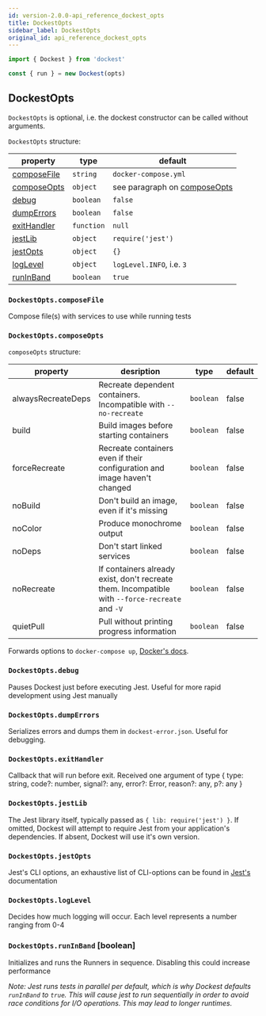 ```yaml
---
id: version-2.0.0-api_reference_dockest_opts
title: DockestOpts
sidebar_label: DockestOpts
original_id: api_reference_dockest_opts
---
```


```ts
import { Dockest } from 'dockest'

const { run } = new Dockest(opts)
```

## DockestOpts

`DockestOpts` is optional, i.e. the dockest constructor can be called without arguments.

`DockestOpts` structure:

| property                               | type       | default                                                 |
| -------------------------------------- | ---------- | ------------------------------------------------------- |
| [composeFile](#dockestoptscomposefile) | `string`   | `docker-compose.yml`                                    |
| [composeOpts](#dockestoptscomposeopts) | `object`   | see paragraph on [composeOpts](#dockestoptscomposeopts) |
| [debug](#dockestoptsdebug)             | `boolean`  | `false`                                                 |
| [dumpErrors](#dockestoptsdumperrors)   | `boolean`  | `false`                                                 |
| [exitHandler](#dockestoptsexitHandler) | `function` | `null`                                                  |
| [jestLib](#dockestoptsjestLib)         | `object`   | `require('jest')`                                       |
| [jestOpts](#dockestoptsjestOpts)       | `object`   | `{}`                                                    |
| [logLevel](#dockestoptslogLevel)       | `object`   | `logLevel.INFO`, i.e. `3`                               |
| [runInBand](#dockestoptsrunInBand)     | `boolean`  | `true`                                                  |

### `DockestOpts.composeFile`

Compose file(s) with services to use while running tests

### `DockestOpts.composeOpts`

`composeOpts` structure:

| property           | desription                                                                                      | type      | default |
| ------------------ | ----------------------------------------------------------------------------------------------- | --------- | ------- |
| alwaysRecreateDeps | Recreate dependent containers. Incompatible with `--no-recreate`                                | `boolean` | false   |
| build              | Build images before starting containers                                                         | `boolean` | false   |
| forceRecreate      | Recreate containers even if their configuration and image haven't changed                       | `boolean` | false   |
| noBuild            | Don't build an image, even if it's missing                                                      | `boolean` | false   |
| noColor            | Produce monochrome output                                                                       | `boolean` | false   |
| noDeps             | Don't start linked services                                                                     | `boolean` | false   |
| noRecreate         | If containers already exist, don't recreate them. Incompatible with `--force-recreate` and `-V` | `boolean` | false   |
| quietPull          | Pull without printing progress information                                                      | `boolean` | false   |

Forwards options to `docker-compose up`, [Docker's docs](https://docs.docker.com/compose/reference/up/).

### `DockestOpts.debug`

Pauses Dockest just before executing Jest. Useful for more rapid development using Jest manually

### `DockestOpts.dumpErrors`

Serializes errors and dumps them in `dockest-error.json`. Useful for debugging.

### `DockestOpts.exitHandler`

Callback that will run before exit. Received one argument of type { type: string, code?: number, signal?: any, error?: Error, reason?: any, p?: any }

### `DockestOpts.jestLib`

The Jest library itself, typically passed as `{ lib: require('jest') }`. If omitted, Dockest will attempt to require Jest from your application's dependencies. If absent, Dockest will use it's own version.

### `DockestOpts.jestOpts`

Jest's CLI options, an exhaustive list of CLI-options can be found in [Jest's](https://jestjs.io/docs/en/cli.html) documentation

### `DockestOpts.logLevel`

Decides how much logging will occur. Each level represents a number ranging from 0-4

### `DockestOpts.runInBand` [boolean]

Initializes and runs the Runners in sequence. Disabling this could increase performance

_Note: Jest runs tests in parallel per default, which is why Dockest defaults `runInBand` to `true`. This will cause jest to run sequentially in order to avoid race conditions for I/O operations. This may lead to longer runtimes._
